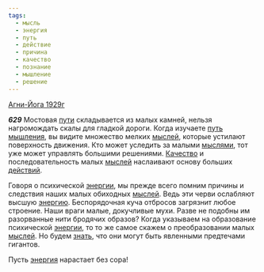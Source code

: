 ```yaml
---
tags:
  - мысль
  - энергия
  - путь
  - действие
  - причина
  - качество
  - познание
  - мышление
  - решение
---
```


[Агни-Йога 1929г](https://127.0.0.1:4002/agni/1929)

___629___
Мостовая [пути](../../../tags/#[путь](../../../tags/#путь)) складывается из малых камней, нельзя нагромождать скалы для гладкой дороги. Когда изучаете [путь](../../../tags/#путь) [мышления](../../../tags/#мышление), вы видите множество мелких [мыслей](../../../tags/#мысль), которые устилают поверхность движения. Кто может уследить за малыми [мыслями](../../../tags/#мысль), тот уже может управлять большими решениями. [Качество](../../../tags/#качество) и последовательность малых [мыслей](../../../tags/#мысль) наслаивают основу больших [действий](../../../tags/#действие).   

Говоря о психической [энергии](../../../tags/#[энергия](../../../tags/#энергия)), мы прежде всего помним причины и следствия наших малых обиходных [мыслей](../../../tags/#мысль). Ведь эти черви ослабляют высшую [энергию](../../../tags/#[энергия](../../../tags/#энергия)). Беспорядочная куча отбросов загрязнит любое строение. Наши враги малые, докучливые мухи. Разве не подобны им разорванные нити бродячих образов? Когда указываем на образование психической [энергии](../../../tags/#[энергия](../../../tags/#энергия)), то то же самое скажем о преобразовании малых [мыслей](../../../tags/#мысль). Но будем [знать](../../../tags/#познание), что они могут быть явленными предтечами гигантов.   

Пусть [энергия](../../../tags/#энергия) нарастает без сора!